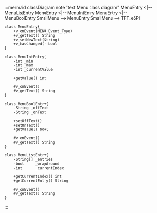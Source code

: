 :::mermaid
classDiagram
    note "text Menu class diagram"
    MenuEntry <|-- MenuListEntry
    MenuEntry <|-- MenuIntEntry
    MenuEntry <|-- MenuBoolEntry
    SmallMenu --> MenuEntry
    SmallMenu --> TFT_eSPI


    class MenuEntry{
        +v_onEvent(MENU_Event_Type)
        +v_getText() String
        +v_setNewText(String)
        +v_hasChanged() bool
    }

    class MenuIntEntry{
        -int _min
        -int _max
        -int _currentValue

        +getValue() int

        #v_onEvent()
        #v_getText() String
    }

    class MenuBoolEntry{
        -String _offText
        -String _onText

        +setOffText()
        +setOnText()
        +getValue() bool

        #v_onEvent()
        #v_getText() String
    }

    class MenuListEntry{
        -String[] _entries
        -bool     _wrapAround
        -int      _currentIndex

        +getCurrentIndex() int
        +getCurrentEntry() String
        
        #v_onEvent()
        #v_getText() String
    }
:::
